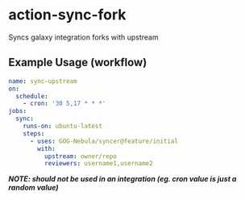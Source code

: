 # action-sync-fork

Syncs galaxy integration forks with upstream

## Example Usage (workflow)
```yaml
name: sync-upstream
on:
  schedule:
    - cron: '30 5,17 * * *'
jobs:
  sync:
    runs-on: ubuntu-latest
    steps:
      - uses: GOG-Nebula/syncer@feature/initial
        with:
          upstream: owner/repo
          reviewers: username1,username2
```
***NOTE: should not be used in an integration (eg. cron value is just a random value)***